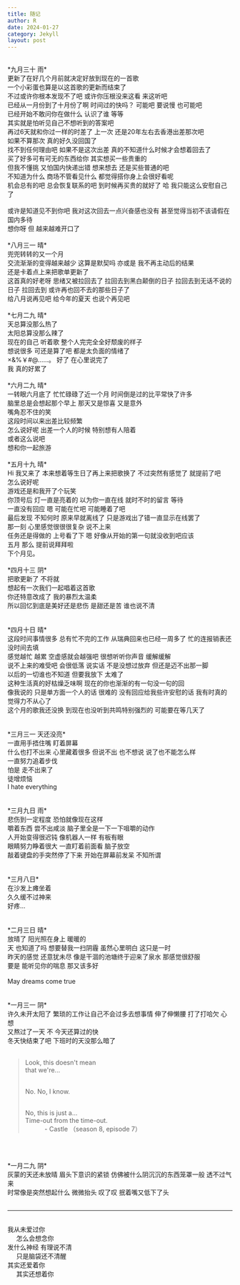 ```yaml
---
title: 随记
author: R
date: 2024-01-27
category: Jekyll
layout: post
---
```



<!--This post was written on {{ site.time | date: '%B %d, %Y at %I:%M %p' }}.

This post was written on {{ "2023-05-01 11:01:00 +0800" | date: '%A, %B %d, %Y at %I:%M %p' }}
<p>
今晚有霜火, 早上要把纪元龟转掉, 5号据点可以飞遗迹 {{ "2023-05-01 10:30:00 +0800" | date: '%A, %B %d, %Y at %I:%M %p' }}.
<br>
<br>
活力之春的探险要抽掉, 然后把密藏的20/20奖励领了 {{ "2023-05-01 11:00:00 +0800" | date: '%A, %B %d, %Y at %I:%M %p' }}. </p>.-->
<br>
*九月三十 雨*<br>
更新了在好几个月前就决定好放到现在的一首歌<br>
一个小彩蛋也算是以这首歌的更新而结束了<br>
不过或许你根本发现不了吧 或许你压根没来这看 来这听吧<br>
已经从一月份到了十月份了啊 时间过的快吗？ 可能吧 要说慢 也可能吧<br>
已经开始不敢问你在做什么 认识了谁 等等<br>
其实就是怕听见自己不想听到的答案吧<br>
再过6天就和你过一样的时差了 上一次 还是20年左右去香港出差那次吧<br>
如果不算那次 真的好久没回国了<br>
找不到任何理由吧 如果不是这次出差 真的不知道什么时候才会想着回去了<br>
买了好多可有可无的东西给你 其实想买一些贵重的<br>
但我不懂挑 又怕国内快递出错 想来想去 还是买些普通的吧<br>
不知道为什么 商场不管看见什么 都觉得搭你身上会很好看呢<br>
机会总有的吧 总会恢复联系的吧 到时候再买贵的就好了 哈 我只能这么安慰自己了<br>
<br>
或许是知道见不到你吧 我对这次回去一点兴奋感也没有 甚至觉得当初不该请假在国内多待<br>
想你呀 但 越来越难开口了<br>


<br>
*八月三一 晴*<br>
兜兜转转的又一个月<br>
交流渐渐的变得越来越少 这算是默契吗 亦或是 我不再主动后的结果<br>
还是卡着点上来把歌单更新了<br>
这首真的好老呀 思绪又被拉回去了 拉回去到黑白颠倒的日子 拉回去到无话不说的日子 拉回去到 或许再也回不去的那些日子了<br>
给八月说再见吧 给今年的夏天 也说个再见吧<br>

<br>
*七月二九 晴*<br>
天总算没那么热了<br>
太阳总算没那么辣了<br>
现在的自己 听着歌 整个人完完全全好颓废的样子<br>
想说很多 可还是算了吧 都是太负面的情绪了<br>
×&%￥#@……。 好了 在心里说完了<br>
我 真的好累了<br>

<br>
*六月二九 晴*<br>
一转眼六月底了 忙忙碌碌了近一个月 时间倒是过的比平常快了许多<br>
脑里总是会想起那个早上 那天又是惊喜 又是意外<br>
嘴角忍不住的笑<br>
这段时间以来出差比较频繁<br>
怎么说好呢 出差一个人的时候 特别想有人陪着<br>
或者这么说吧<br>
想和你一起旅游<br>

<br>
*五月十九 晴*<br>
Hi 我又来了 本来想着等生日了再上来把歌换了 不过突然有感觉了 就提前了吧<br>
怎么说好呢<br>
游戏还是和我开了个玩笑<br>
你顶号后 灯一直是亮着的 以为你一直在线 就时不时的留言 等待<br>
一直没有回应 嗯 可能在忙吧 可能睡着了吧<br>
最后发现 不知何时 原来早就离线了 只是游戏出了错一直显示在线罢了<br>
那一刻 心里感觉很很很复杂 说不上来<br>
任务还是得做的 上号看了下 嗯 好像从开始的第一句就没收到吧应该<br>
五月 那么 提前说拜拜啦<br>
下个月见。<br>


<br>
*四月十三 阴*<br>
把歌更新了 不将就<br>
想起有一次我们一起唱着这首歌<br>
你还特意改成了 我的暴烈太温柔<br>
所以回忆到底是美好还是悲伤 是甜还是苦 谁也说不清<br>
<br>
<br>
*四月十日 晴*<br>
这段时间事情很多 总有忙不完的工作 从瑞典回来也已经一周多了 忙的连报销表还没时间去填<br>
感觉越忙 越累 空虚感就会越强吧 很想听听你声音 缓解缓解<br>
说不上来的难受吧 会很低落 说实话 不是没想过放弃 但还是迈不出那一脚<br>
以后的一切谁也不知道 但要我放下 太难了<br>
这种生活真的好枯燥乏味啊 现在的你也渐渐的有一句没一句的回<br>
像我说的 只是单方面一个人的话 很难的 没有回应给我些许安慰的话 我有时真的觉得力不从心了<br>
这个月的歌我还没换 到现在也没听到共鸣特别强烈的 可能要在等几天了<br>
<br>

<br>
*三月三一 天还没亮*<br>
一直用手捂住嘴 盯着屏幕<br>
什么也打不出来 心里藏着很多 但说不出 也不想说 说了也不能怎么样<br>
一直努力追着步伐<br>
怕是 走不出来了<br>
徒增烦恼<br>
I hate everything<br>
<br>


<br>
*三月九日 雨*<br>
悲伤到一定程度 恐怕就像现在这样<br>
嚼着东西 尝不出咸淡 脑子里全是一下一下咀嚼的动作<br>
人开始变得很迟钝 像机器人一样 有板有眼<br>
眼睛努力睁着很大 一直盯着前面看 脑子放空<br>
敲着键盘的手突然停了下来 开始在屏幕前发呆 不知所谓<br>
<br>


<br>
*三月八日*<br>
在沙发上瘫坐着<br>
久久缓不过神来<br>
好疼...<br>
<br>


<br>
*二月三日 晴*<br>
放晴了 阳光照在身上 暖暖的<br>
天 也知道了吗 想要替我一扫阴霾 虽然心里明白 这只是一时<br>
昨天的感觉 还意犹未尽 像是干涸的池塘终于迎来了泉水 那感觉很舒服<br>
要是 能听见你的喘息 那又该多好<br><br>
May dreams come true<br>
<br>

<br>
*一月三一 阴*<br>
许久未开太阳了 繁琐的工作让自己不会过多去想事情 伸了伸懒腰 打了打哈欠 心想<br>
又熬过了一天 不 今天还算过的快<br>
冬天快结束了吧 下班时的天没那么暗了<br><br>

<blockquote>
Look, this doesn't mean<br>
that we're...<br><br>

No. No, I know.<br><br>

No, this is just a...<br>
Time-out from the time-out.<br>
&nbsp;&nbsp;&nbsp;&nbsp;&nbsp;&nbsp;&nbsp;&nbsp;&nbsp;&nbsp;&nbsp;- Castle （season 8, episode 7）</blockquote>
<br>


<br>
*一月二九 阴*<br>
灰蒙的天还未放晴 眉头下意识的紧锁 仿佛被什么阴沉沉的东西笼罩一般 透不过气来<br>
时常像是突然想起什么 微微抬头 叹了叹 抿着嘴又低下了头
<br>


<br>


<hr>
<br>
我从未爱过你<br>
&nbsp;&nbsp;&nbsp;&nbsp;&nbsp;怎么会想念你<br>
发什么神经 有理说不清<br>
&nbsp;&nbsp;&nbsp;&nbsp;&nbsp;只是脑袋还不清醒<br>
其实还爱着你<br>
&nbsp;&nbsp;&nbsp;&nbsp;&nbsp;其实还想着你
<br>
